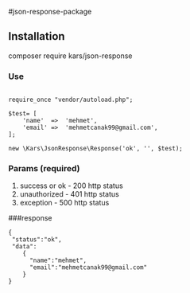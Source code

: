 #json-response-package

## Installation
composer require kars/json-response

### Use

```<?php

require_once "vendor/autoload.php";

$test= [
    'name'  =>  'mehmet',
    'email' =>  'mehmetcanak99@gmail.com',
];

new \Kars\JsonResponse\Response('ok', '', $test);
```
### Params (required)
1. success or ok - 200 http status
2. unauthorized - 401 http status
3. exception - 500 http status

###response
```
{
 "status":"ok",
 "data":
    {
      "name":"mehmet",
      "email":"mehmetcanak99@gmail.com"
    }
}
```
